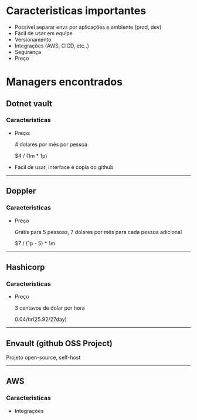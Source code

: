# Caracteristicas importantes

- Possivel separar envs por aplicações e ambiente (prod, dev)
- Fácil de usar em equipe
- Versionamento
- Integrações (AWS, CICD, etc..)
- Segurança
- Preço

# Managers encontrados

## Dotnet vault

### Caracteristicas

- Preço:

  4 dolares por mês por pessoa

  $4 / (1m \* 1p)

- Fácil de usar, interface é copia do github

---

## Doppler

### Caracteristicas

- Preço

  Grátis para 5 pessoas, 7 dolares por mês para cada pessoa adicional

  $7 / (1p - 5) \* 1m

---

## Hashicorp

### Caracteristicas

- Preço

  3 centavos de dolar por hora

  $0.04/hr ($25.92/27day)

---

## Envault (github OSS Project)

Projeto open-source, self-host

---

## AWS

### Caracteristicas

- Integrações
